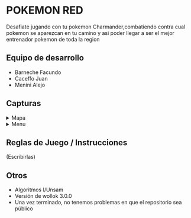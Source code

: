 # POKEMON RED 
Desafiate jugando con tu pokemon Charmander,combatiendo contra cual pokemon se aparezcan en tu camino y asi poder llegar a ser el mejor entrenador pokemon de toda la region
## Equipo de desarrollo

- Barneche Facundo
- Caceffo Juan
- Menini Alejo

## Capturas
<details>
 	<summary>Mapa</summary>
	<img src="https://github.com/algo1unsam/tpgame-undefine/blob/master/Imagen_pokemon1.png" />
</details>
<details>
 	<summary>Menu</summary>
	<img src="https://github.com/algo1unsam/tpgame-undefine/blob/master/imagen_menu.png" />
</details>



## Reglas de Juego / Instrucciones

(Escribirlas)


## Otros

- Algoritmos I/Unsam
- Versión de wollok 3.0.0
- Una vez terminado, no tenemos problemas en que el repositorio sea público
